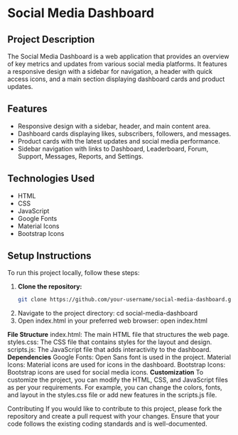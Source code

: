 # Social Media Dashboard

## Project Description
The Social Media Dashboard is a web application that provides an overview of key metrics and updates from various social media platforms. It features a responsive design with a sidebar for navigation, a header with quick access icons, and a main section displaying dashboard cards and product updates.

## Features
- Responsive design with a sidebar, header, and main content area.
- Dashboard cards displaying likes, subscribers, followers, and messages.
- Product cards with the latest updates and social media performance.
- Sidebar navigation with links to Dashboard, Leaderboard, Forum, Support, Messages, Reports, and Settings.

## Technologies Used
- HTML
- CSS
- JavaScript
- Google Fonts
- Material Icons
- Bootstrap Icons

## Setup Instructions
To run this project locally, follow these steps:

1. **Clone the repository:**
   ```bash
   git clone https://github.com/your-username/social-media-dashboard.git
2. Navigate to the project directory:
cd social-media-dashboard
3. Open index.html in your preferred web browser:
open index.html

**File Structure**
index.html: The main HTML file that structures the web page.
styles.css: The CSS file that contains styles for the layout and design.
scripts.js: The JavaScript file that adds interactivity to the dashboard.
**Dependencies**
Google Fonts: Open Sans font is used in the project.
Material Icons: Material icons are used for icons in the dashboard.
Bootstrap Icons: Bootstrap icons are used for social media icons.
**Customization**
To customize the project, you can modify the HTML, CSS, and JavaScript files as per your requirements. For example, you can change the colors, fonts, and layout in the styles.css file or add new features in the scripts.js file.

Contributing
If you would like to contribute to this project, please fork the repository and create a pull request with your changes. Ensure that your code follows the existing coding standards and is well-documented.
